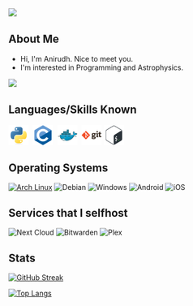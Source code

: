 <div id="header" align="left">
  <img src="https://c.tenor.com/vi6_9S0sz14AAAAC/hello-there-general-kenobi.gif" />
</div>

## About Me
- Hi, I'm Anirudh. Nice to meet you. 
- I'm interested in Programming and Astrophysics.

![](https://komarev.com/ghpvc/?username=apotoxinsherry)

## Languages/Skills Known
<div>
  <img src="https://github.com/devicons/devicon/blob/master/icons/python/python-original.svg" title="Python" alt="Python" width="40" height="40"/>&nbsp;
  <img src="https://github.com/devicons/devicon/blob/master/icons/c/c-original.svg" title="C" alt="C" width="40" height="40"/>&nbsp;
  <img src="https://github.com/devicons/devicon/blob/master/icons/docker/docker-original.svg" title="Docker" alt="Docker" width="40" height="40"/>&nbsp;
  <img src="https://github.com/devicons/devicon/blob/master/icons/git/git-original-wordmark.svg" title="Git" **alt="Git" width="40" height="40"/>
  <img src="https://github.com/devicons/devicon/blob/master/icons/bash/bash-original.svg" title="Bash" **alt="Bash" width="40" height="40"/>
</div>

## Operating Systems
[![Arch Linux](https://img.shields.io/badge/Arch_Linux-1793D1?style=for-the-badge&logo=arch-linux&logoColor=white)](https://archlinux.org/)
![Debian](https://img.shields.io/badge/Debian-D70A53?style=for-the-badge&logo=debian&logoColor=white)
![Windows](https://img.shields.io/badge/Windows-0078D6?style=for-the-badge&logo=windows&logoColor=white)
![Android](https://img.shields.io/badge/Android-3DDC84?style=for-the-badge&logo=android&logoColor=white)
![iOS](https://img.shields.io/badge/iOS-000000?style=for-the-badge&logo=ios&logoColor=white)


## Services that I selfhost
![Next Cloud](https://img.shields.io/badge/Next%20Cloud-0B94DE?style=for-the-badge&logo=nextcloud&logoColor=white)
![Bitwarden](https://img.shields.io/badge/bitwarden-%23175DDC.svg?style=for-the-badge&logo=bitwarden&logoColor=white)
![Plex](https://img.shields.io/badge/plex-%23E5A00D.svg?style=for-the-badge&logo=plex&logoColor=white)



## Stats
[![GitHub Streak](http://github-readme-streak-stats.herokuapp.com?user=apotoxinsherry&theme=dark&background=000000)](https://git.io/streak-stats)


[![Top Langs](https://github-readme-stats.vercel.app/api/top-langs/?username=apotoxinsherry&theme=tokyodark)](https://github.com/anuraghazra/github-readme-stats)

